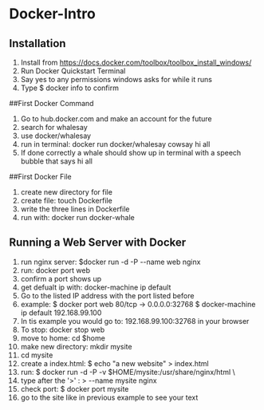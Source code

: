 # Docker-Intro
## Installation
1. Install from https://docs.docker.com/toolbox/toolbox_install_windows/
1. Run Docker Quickstart Terminal
1. Say yes to any permissions windows asks for while it runs
1. Type  $ docker info   to confirm

##First Docker Command
1. Go to hub.docker.com and make an account for the future
1. search for whalesay
1. use docker/whalesay
1. run in terminal: docker run docker/whalesay cowsay hi all
1. If done correctly a whale should show up in terminal with a speech bubble that says hi all

##First Docker File
1. create new directory for file
1. create file: touch Dockerfile
1. write the three lines in Dockerfile
1. run with:  docker run docker-whale

## Running a Web Server with Docker
1. run nginx server: $docker run -d -P --name web nginx
1. run: docker port web
1. confirm a port shows up
1. get defualt ip with: docker-machine ip default
1. Go to the listed IP address with the port listed before
  1. example:
      $ docker port web
      80/tcp -> 0.0.0.0:32768
      $ docker-machine ip default
      192.168.99.100
  1. In tis example you would go to: 192.168.99.100:32768  in your browser
1. To stop: docker stop web
1. move to home: cd $home
1. make new directory: mkdir mysite
1. cd mysite
1. create a index.html: $ echo "a new website" > index.html
1. run: $ docker run -d -P -v $HOME/mysite:/usr/share/nginx/html \
1. type after the '>' : > --name mysite nginx
1. check port: $ docker port mysite
1. go to the site like in previous example to see your text
